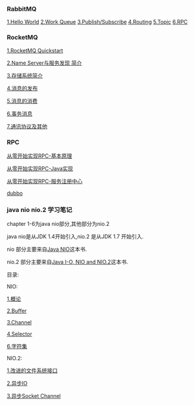 ### RabbitMQ
[1.Hello World](https://github.com/HeyMoon/notes/blob/master/RabbitMQ/RabbitMQ_Tutorial_1_Hello_World.md)
[2.Work Queue](https://github.com/HeyMoon/notes/blob/master/RabbitMQ/RabbitMQ_Tutorial_2_Work_Queue.md)
[3.Publish/Subscribe](https://github.com/HeyMoon/notes/blob/master/RabbitMQ/RabbitMQ_Tutorial_3_Publish_Subscribe.md)
[4.Routing](https://github.com/HeyMoon/notes/blob/master/RabbitMQ/RabbitMQ_Tutorial_4_%20Routing.md)
[5.Topic](https://github.com/HeyMoon/notes/blob/master/RabbitMQ/RabbitMQ_Tutorial_5_Topics.md)
[6.RPC](https://github.com/HeyMoon/notes/blob/master/RabbitMQ/RabbitMQ_Tutorial_6_RPC.md)


### RocketMQ

[1.RocketMQ Quickstart](https://github.com/HeyMoon/notes/blob/master/RocketMQ-note/RocketMQ-quickstart.md)

[2.Name Server与服务发现 简介](https://github.com/HeyMoon/notes/blob/master/RocketMQ-note/Name%20Server%E7%AE%80%E4%BB%8B.md)

[3.存储系统简介](https://github.com/HeyMoon/notes/blob/master/RocketMQ-note/%E5%AD%98%E5%82%A8%E7%B3%BB%E7%BB%9F%E7%AE%80%E4%BB%8B.md)

[4.消息的发布](https://github.com/HeyMoon/notes/blob/master/RocketMQ-note/%E6%B6%88%E6%81%AF%E7%9A%84%E5%8F%91%E5%B8%83.md)

[5.消息的消费](https://github.com/HeyMoon/notes/blob/master/RocketMQ-note/%E6%B6%88%E6%81%AF%E7%9A%84%E6%B6%88%E8%B4%B9.md)

[6.事务消息](https://github.com/HeyMoon/notes/blob/master/RocketMQ-note/%E4%BA%8B%E5%8A%A1%E6%B6%88%E6%81%AF.md)

[7.通讯协议及其他](https://github.com/HeyMoon/notes/blob/master/RocketMQ-note/RocketMQ%E9%80%9A%E4%BF%A1%E5%8D%8F%E8%AE%AE%E5%8F%8A%E5%85%B6%E4%BB%96.md)

### RPC

[从零开始实现RPC-基本原理](https://github.com/HeyMoon/notes/blob/master/rpc%E5%8E%9F%E7%90%86/%E4%BB%8E%E9%9B%B6%E5%BC%80%E5%A7%8B%E5%AE%9E%E7%8E%B0RPC-(1)%E5%9F%BA%E6%9C%AC%E5%8E%9F%E7%90%86.md)

[从零开始实现RPC-Java实现](https://github.com/HeyMoon/notes/blob/master/rpc%E5%8E%9F%E7%90%86/%E4%BB%8E%E9%9B%B6%E5%BC%80%E5%A7%8B%E5%AE%9E%E7%8E%B0RPC-(2)Java%20%E5%AE%9E%E7%8E%B0.md)

[从零开始实现RPC-服务注册中心](https://github.com/HeyMoon/notes/blob/master/rpc%E5%8E%9F%E7%90%86/%E4%BB%8E%E9%9B%B6%E5%BC%80%E5%A7%8B%E5%AE%9E%E7%8E%B0RPC-(3)%E6%9C%8D%E5%8A%A1%E6%B3%A8%E5%86%8C%E4%B8%AD%E5%BF%83.md)

[dubbo](https://github.com/HeyMoon/notes/blob/master/dubbo-note/dubbo.md)

### java nio nio.2 学习笔记
chapter 1-6为java nio部分,其他部分为nio.2

java nio是从JDK 1.4开始引入,nio.2 是从JDK 1.7 开始引入.


nio 部分主要来自[Java NIO](http://it-ebooks.info/book/380/)这本书.


nio.2 部分主要来自[Java I-O, NIO and NIO.2](http://it-ebooks.info/book/6430/)这本书.

目录:

NIO:

[1.概论](https://github.com/HeyMoon/notes/tree/master/java_nio-note/chapter1/java_nio_introduction.md)

[2.Buffer](https://github.com/HeyMoon/notes/tree/master/java_nio-note/chapter2/Buffers.md)

[3.Channel](https://github.com/HeyMoon/notes/tree/master/java_nio-note/chapter3/channels.md)

[4.Selector](https://github.com/HeyMoon/notes/tree/master/java_nio-note/chapter4/Selectors.md)

[6.字符集](https://github.com/HeyMoon/notes/tree/master/java_nio-note/chapter%206/Character-Sets.md)

NIO.2:

[1.改进的文件系统接口](https://github.com/HeyMoon/notes/tree/master/java_nio-note/nio2-chapter12/improved-file-system-interface.md)

[2.异步IO](https://github.com/HeyMoon/notes/tree/master/java_nio-note/nio2-chapter13/asynchronous_IO.md)

[3.异步Socket Channel](https://github.com/HeyMoon/notes/tree/master/java_nio-note/nio2-chapter14/completion_of_socket_channel_functionality.md)